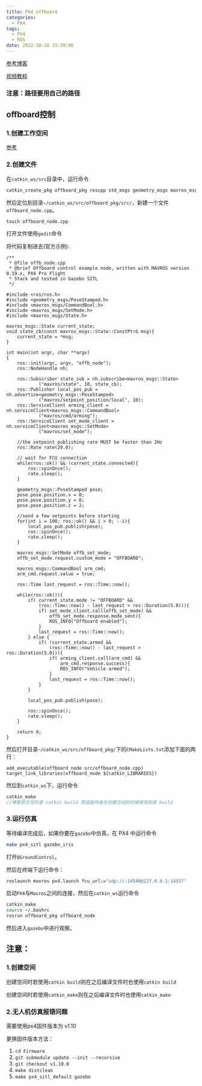 ```yaml
---
title: PX4 offboard
categories:
  - PX4
tags:
  - PX4
  - ROS
date: 2022-10-18 15:39:06
---
```


[参考博客](https://www.cnblogs.com/cporoske/p/11641477.html)

[视频教程](https://www.bilibili.com/video/BV1ib4y1q7DJ/?spm_id_from=333.999.0.0&vd_source=c580acb208d0cf11f651aa5bf3869e1c)

### 注意：路径要用自己的路径

## offboard控制

### 1.创建工作空间

[参考](https://blog.csdn.net/weixin_42237429/article/details/90238000)

### 2.创建文件

在`catkin_ws/src`目录中，运行命令

```c++
catkin_create_pkg offboard_pkg roscpp std_msgs geometry_msgs mavros_msgs
```

然后定位到目录`~/catkin_ws/src/offboard_pkg/src/`，新建一个文件`offboard_node.cpp`。

```
touch offboard_node.cpp
```

打开文件使用`gedit`命令

将代码复制进去(官方示例):

```
/**
 * @file offb_node.cpp
 * @brief Offboard control example node, written with MAVROS version 0.19.x, PX4 Pro Flight
 * Stack and tested in Gazebo SITL
 */

#include <ros/ros.h>
#include <geometry_msgs/PoseStamped.h>
#include <mavros_msgs/CommandBool.h>
#include <mavros_msgs/SetMode.h>
#include <mavros_msgs/State.h>

mavros_msgs::State current_state;
void state_cb(const mavros_msgs::State::ConstPtr& msg){
    current_state = *msg;
}

int main(int argc, char **argv)
{
    ros::init(argc, argv, "offb_node");
    ros::NodeHandle nh;

    ros::Subscriber state_sub = nh.subscribe<mavros_msgs::State>
            ("mavros/state", 10, state_cb);
    ros::Publisher local_pos_pub = nh.advertise<geometry_msgs::PoseStamped>
            ("mavros/setpoint_position/local", 10);
    ros::ServiceClient arming_client = nh.serviceClient<mavros_msgs::CommandBool>
            ("mavros/cmd/arming");
    ros::ServiceClient set_mode_client = nh.serviceClient<mavros_msgs::SetMode>
            ("mavros/set_mode");

    //the setpoint publishing rate MUST be faster than 2Hz
    ros::Rate rate(20.0);

    // wait for FCU connection
    while(ros::ok() && !current_state.connected){
        ros::spinOnce();
        rate.sleep();
    }

    geometry_msgs::PoseStamped pose;
    pose.pose.position.x = 0;
    pose.pose.position.y = 0;
    pose.pose.position.z = 2;

    //send a few setpoints before starting
    for(int i = 100; ros::ok() && i > 0; --i){
        local_pos_pub.publish(pose);
        ros::spinOnce();
        rate.sleep();
    }

    mavros_msgs::SetMode offb_set_mode;
    offb_set_mode.request.custom_mode = "OFFBOARD";

    mavros_msgs::CommandBool arm_cmd;
    arm_cmd.request.value = true;

    ros::Time last_request = ros::Time::now();

    while(ros::ok()){
        if( current_state.mode != "OFFBOARD" &&
            (ros::Time::now() - last_request > ros::Duration(5.0))){
            if( set_mode_client.call(offb_set_mode) &&
                offb_set_mode.response.mode_sent){
                ROS_INFO("Offboard enabled");
            }
            last_request = ros::Time::now();
        } else {
            if( !current_state.armed &&
                (ros::Time::now() - last_request > ros::Duration(5.0))){
                if( arming_client.call(arm_cmd) &&
                    arm_cmd.response.success){
                    ROS_INFO("Vehicle armed");
                }
                last_request = ros::Time::now();
            }
        }

        local_pos_pub.publish(pose);

        ros::spinOnce();
        rate.sleep();
    }

    return 0;
}

```

然后打开目录`~/catkin_ws/src/offboard_pkg/`下的`CMakeLists.txt`添加下面的两行：

```
add_executable(offboard_node src/offboard_node.cpp)
target_link_libraries(offboard_node ${catkin_LIBRARIES})
```

然后到`catkin_ws`下，运行命令

```c++
catkin_make
//博客原文写的是 catkin build 原因是作者在创建空间的时候使用的是 build 
```

### 3.运行仿真

等待编译完成后，如果你要在`gazebo`中仿真，在 PX4 中运行命令

```bash
make px4_sitl gazebo_iris
```

打开`QGroundControl`。

然后在终端下运行命令：

```bash
roslaunch mavros px4.launch fcu_url:="udp://:14540@127.0.0.1:14557"
```

启动`PX4`与`Mavros`之间的连接，然后在`catkin_ws`运行命令

```bash
catkin_make
source ~/.bashrc
rosrun offboard_pkg offboard_node
```

然后进入`gazebo`中进行观察。

## 注意：

### 1.创建空间

创建空间时若使用`catkin build`则在之后编译文件时也使用`catkin build`

创建空间时若使用`catkin_make`则在之后编译文件时也使用`catkin_make`

### 2.无人机仿真报错问题

需要使用px4固件版本为 v1.10

更换固件版本方法：

1. `cd Firmware`
2. `git submodule update --init --recursive`
3. `git checkout v1.10.0`
4. `make distclean`
5. `make px4_sitl_default gazebo`